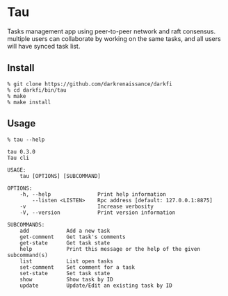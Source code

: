 

# Tau

Tasks management app using peer-to-peer network and raft consensus.  
multiple users can collaborate by working on the same tasks, and all users will have synced task list.


## Install 

```shell
% git clone https://github.com/darkrenaissance/darkfi 
% cd darkfi/bin/tau
% make 
% make install  
```

## Usage

```shell
% tau --help 
```

	tau 0.3.0
	Tau cli
	
	USAGE:
	    tau [OPTIONS] [SUBCOMMAND]
	
	OPTIONS:
	    -h, --help               Print help information
	        --listen <LISTEN>    Rpc address [default: 127.0.0.1:8875]
	    -v                       Increase verbosity
	    -V, --version            Print version information
	
	SUBCOMMANDS:
	    add            Add a new task
	    get-comment    Get task's comments
	    get-state      Get task state
	    help           Print this message or the help of the given subcommand(s)
	    list           List open tasks
	    set-comment    Set comment for a task
	    set-state      Set task state
	    show           Show task by ID
	    update         Update/Edit an existing task by ID


